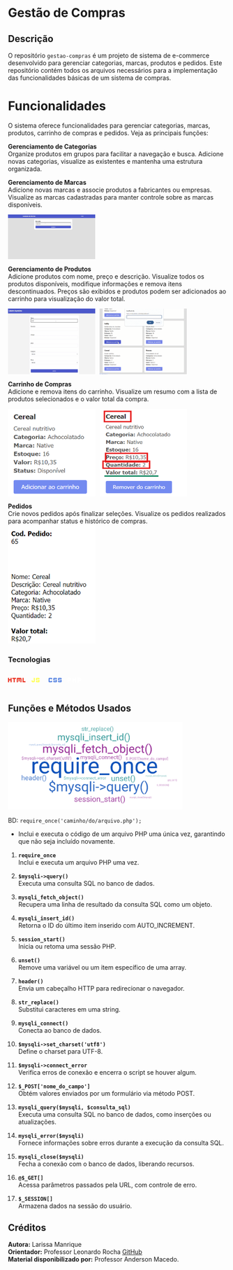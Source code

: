 # Gestão de Compras

## Descrição

O repositório `gestao-compras` é um projeto de sistema de e-commerce desenvolvido para gerenciar categorias, marcas, produtos e pedidos. Este repositório contém todos os arquivos necessários para a implementação das funcionalidades básicas de um sistema de compras.

# Funcionalidades

O sistema oferece funcionalidades para gerenciar categorias, marcas, produtos, carrinho de compras e pedidos. Veja as principais funções:

**Gerenciamento de Categorias**  
Organize produtos em grupos para facilitar a navegação e busca. Adicione novas categorias, visualize as existentes e mantenha uma estrutura organizada.

**Gerenciamento de Marcas**  
Adicione novas marcas e associe produtos a fabricantes ou empresas. Visualize as marcas cadastradas para manter controle sobre as marcas disponíveis.  
<div style="display: flex; gap: 10px;">
  <img src="/img/vid-gif/add-marca.gif" alt="Adicionar Marca" width="200">  
</div>

**Gerenciamento de Produtos**  
Adicione produtos com nome, preço e descrição. Visualize todos os produtos disponíveis, modifique informações e remova itens descontinuados. Preços são exibidos e produtos podem ser adicionados ao carrinho para visualização do valor total.  
<div style="display: flex; gap: 10px;">
  <img src="/img/vid-gif/add-produtos.gif" alt="Adicionar Produto" width="200"  height="150">  
  <img src="img/vid-gif/add-prod-car.gif" alt="Adicionar Produto ao Carrinho" width="200">
</div>

**Carrinho de Compras**  
Adicione e remova itens do carrinho. Visualize um resumo com a lista de produtos selecionados e o valor total da compra.  
<div style="display: flex; gap: 10px;">
  <img src="img/prod-soma-exp.png" alt="Resumo do Carrinho" width="200" height="200">  
  <img src="img/calculo-preco-prod.png" alt="Cálculo de Preço do Produto" width="200" height="200">
</div>

**Pedidos**  
Crie novos pedidos após finalizar seleções. Visualize os pedidos realizados para acompanhar status e histórico de compras.  
<img src="img/resumo-ped.png" alt="Resumo dos Pedidos" width="200">

### Tecnologias

<svg xmlns="http://www.w3.org/2000/svg" height="40px" viewBox="0 -960 960 960" width="40px" fill="#EA3323"><path d="M0-360v-240h60v80h80v-80h60v240h-60v-100H60v100H0Zm310 0v-180h-70v-60h200v60h-70v180h-60Zm170 0v-200q0-17 11.5-28.5T520-600h180q17 0 28.5 11.5T740-560v200h-60v-180h-40v140h-60v-140h-40v180h-60Zm320 0v-240h60v180h100v60H800Z"/></svg>
<svg xmlns="http://www.w3.org/2000/svg" height="40px" viewBox="0 -960 960 960" width="40px" fill="#FFFF55"><path d="M300-360q-25 0-42.5-17.5T240-420v-40h60v40h60v-180h60v180q0 25-17.5 42.5T360-360h-60Zm220 0q-17 0-28.5-11.5T480-400v-40h60v20h80v-40H520q-17 0-28.5-11.5T480-500v-60q0-17 11.5-28.5T520-600h120q17 0 28.5 11.5T680-560v40h-60v-20h-80v40h100q17 0 28.5 11.5T680-460v60q0 17-11.5 28.5T640-360H520Z"/></svg>
<svg xmlns="http://www.w3.org/2000/svg" height="40px" viewBox="0 -960 960 960" width="40px" fill="#5985E1"><path d="M420-360q-17 0-28.5-11.5T380-400v-40h60v20h80v-40H420q-17 0-28.5-11.5T380-500v-60q0-17 11.5-28.5T420-600h120q17 0 28.5 11.5T580-560v40h-60v-20h-80v40h100q17 0 28.5 11.5T580-460v60q0 17-11.5 28.5T540-360H420Zm260 0q-17 0-28.5-11.5T640-400v-40h60v20h80v-40H680q-17 0-28.5-11.5T640-500v-60q0-17 11.5-28.5T680-600h120q17 0 28.5 11.5T840-560v40h-60v-20h-80v40h100q17 0 28.5 11.5T840-460v60q0 17-11.5 28.5T800-360H680Zm-520 0q-17 0-28.5-11.5T120-400v-160q0-17 11.5-28.5T160-600h120q17 0 28.5 11.5T320-560v40h-60v-20h-80v120h80v-20h60v40q0 17-11.5 28.5T280-360H160Z"/></svg>
<svg xmlns="http://www.w3.org/2000/svg" height="40px" viewBox="0 -960 960 960" width="40px" fill="#FFFFFF"><path d="M120-360v-240h140q24 0 42 18t18 42v40q0 24-18 42t-42 18h-80v80h-60Zm260 0v-240h60v80h80v-80h60v240h-60v-100h-80v100h-60Zm280 0v-240h140q24 0 42 18t18 42v40q0 24-18 42t-42 18h-80v80h-60ZM180-500h80v-40h-80v40Zm540 0h80v-40h-80v40Z"/></svg>

## Funções e Métodos Usados
<img src="img/nuvem-palavras.png" alt="Nuvem de Palavras" height="200" width="400">

BD: `require_once('caminho/do/arquivo.php');`

- Inclui e executa o código de um arquivo PHP uma única vez, garantindo que não seja incluído novamente.

1. **`require_once`**  
   Inclui e executa um arquivo PHP uma vez.

2. **`$mysqli->query()`**  
   Executa uma consulta SQL no banco de dados.

3. **`mysqli_fetch_object()`**  
   Recupera uma linha de resultado da consulta SQL como um objeto.

4. **`mysqli_insert_id()`**  
   Retorna o ID do último item inserido com AUTO_INCREMENT.

5. **`session_start()`**  
   Inicia ou retoma uma sessão PHP.

6. **`unset()`**  
   Remove uma variável ou um item específico de uma array.

7. **`header()`**  
   Envia um cabeçalho HTTP para redirecionar o navegador.

8. **`str_replace()`**  
   Substitui caracteres em uma string.

9. **`mysqli_connect()`**  
   Conecta ao banco de dados.

10. **`$mysqli->set_charset('utf8')`**  
    Define o charset para UTF-8.

11. **`$mysqli->connect_error`**  
    Verifica erros de conexão e encerra o script se houver algum.

12. **`$_POST['nome_do_campo']`**  
    Obtém valores enviados por um formulário via método POST.

13. **`mysqli_query($mysqli, $consulta_sql)`**  
    Executa uma consulta SQL no banco de dados, como inserções ou atualizações.

14. **`mysqli_error($mysqli)`**  
    Fornece informações sobre erros durante a execução da consulta SQL.

15. **`mysqli_close($mysqli)`**  
    Fecha a conexão com o banco de dados, liberando recursos.

16. **`@$_GET[]`**  
    Acessa parâmetros passados pela URL, com controle de erro.

17. **`$_SESSION[]`**  
    Armazena dados na sessão do usuário.

## Créditos

**Autora:** Larissa Manrique  
**Orientador:** Professor Leonardo Rocha [GitHub](https://github.com/LeonardoRochaMarista)  
**Material disponibilizado por:** Professor Anderson Macedo.
